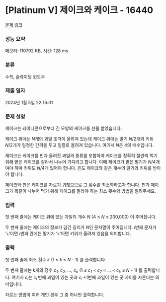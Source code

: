 # [Platinum V] 제이크와 케이크 - 16440 

[문제 링크](https://www.acmicpc.net/problem/16440) 

### 성능 요약

메모리: 110792 KB, 시간: 128 ms

### 분류

수학, 슬라이딩 윈도우

### 제출 일자

2024년 1월 5일 22:16:01

### 문제 설명

<p>제이크는 레이니콘으로부터 긴 모양의 케이크를 선물 받았습니다. </p>

<p>케이크 위에는 <em>N</em>개의 과일 조각이 올려져 있는데 케이크 위에는 딸기 <em>N</em>/2개와 키위 <em>N</em>/2개가 일정한 간격을 두고 일렬로 올려져 있습니다. 여기서 <em>N</em>은 4의 배수입니다.</p>

<p>제이크는 케이크를 핀과 올려진 과일의 종류를 포함하여 케이크를 정확히 절반씩 먹기 위해 받은 케이크를 잘라서 나누어 가지려고 합니다. 이때 제이크가 받은 딸기가 <em>N</em>/4개여야 하며 키위도 <em>N</em>/4개 있어야 합니다. 핀도 제이크와 같은 개수의 딸기와 키위를 받아야 합니다.</p>

<p>제이크와 핀은 케이크를 자르기 귀찮으므로 그 횟수를 최소화하고자 합니다. 핀과 제이크가 똑같이 나누어 먹기 위해 케이크를 잘라야 하는 최소 횟수와 방법을 알려주세요.</p>

### 입력 

 <p>첫 번째 줄에는 케이크 위에 있는 과일의 개수 <em>N</em> (4 ≤ <em>N</em> ≤ 200,000) 이 주어집니다.</p>

<p>두 번째 줄에는 케이크의 정보가 담긴 길이가 <em>N</em>인 문자열이 주어집니다. <em>i</em>번째 문자가 '<code>s</code>'이면 <em>i</em>번째 칸에는 딸기가 '<code>k</code>'이면 키위가 올려져 있음을 의미합니다.</p>

### 출력 

 <p>첫 번째 줄에 최소 횟수 <em>k</em> (1 ≤ <em>k</em> ≤ <em>N </em>- 1) 를 출력합니다.</p>

<p>두 번째 줄에는 <em>k</em>개의 정수 <em>c<sub>1</sub>, c<sub>2</sub>, ..., c<sub>k</sub></em> (1 ≤ <em>c<sub>1</sub></em> < <em>c<sub>2</sub></em> < ... < <em>c<sub>k</sub></em>  ≤ <em>N </em>- 1) 를 출력합니다. 여기서 <em>c<sub>i</sub></em>는 <em>c<sub>i </sub></em>번째 과일이 있는 곳과 <em>c<sub>i </sub></em>+1번째 과일이 있는 곳 사이를 자른다는 의미입니다.</p>

<p>자르는 방법이 여러 개인 경우 그 중 하나만 출력합니다.</p>

